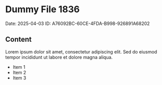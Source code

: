 # Dummy File 1836

Date: 2025-04-03
ID: A76092BC-60CE-4FDA-B998-926891A68202

## Content

Lorem ipsum dolor sit amet, consectetur adipiscing elit.
Sed do eiusmod tempor incididunt ut labore et dolore magna aliqua.

* Item 1
* Item 2
* Item 3

